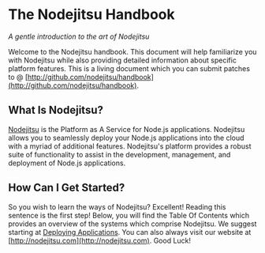
# The Nodejitsu Handbook

*A gentle introduction to the art of Nodejitsu*

Welcome to the Nodejitsu handbook. This document will help familiarize you with Nodejitsu while also providing detailed information about specific platform features. This is a living document which you can submit patches to @ [http://github.com/nodejitsu/handbook](http://github.com/nodejitsu/handbook).

## What Is Nodejitsu?

[Nodejitsu](http://nodejitsu.com/) is the Platform as A Service for Node.js applications. Nodejitsu allows you to seamlessly deploy your Node.js applications into the cloud with a myriad of additional features. Nodejitsu's platform provides a robust suite of functionality to assist in the development, management, and deployment of Node.js applications.

## How Can I Get Started?

So you wish to learn the ways of Nodejitsu? Excellent! Reading this sentence is the first step! Below, you will find the Table Of Contents which provides an overview of the systems which comprise Nodejitsu. We suggest starting at [Deploying Applications](#Deploying_Applications). You can also always visit our website at [http://nodejitsu.com](http://nodejitsu.com). Good Luck!


